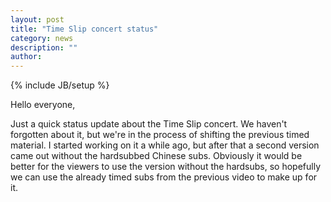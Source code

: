 ```yaml
---
layout: post
title: "Time Slip concert status"
category: news
description: ""
author: 
---
```

{% include JB/setup %}

Hello everyone,

Just a quick status update about the Time Slip concert. We haven't forgotten about it, but we're in the process of shifting the previous timed material. I started working on it a while ago, but after that a second version came out without the hardsubbed Chinese subs. Obviously it would be better for the viewers to use the version without the hardsubs, so hopefully we can use the already timed subs from the previous video to make up for it.